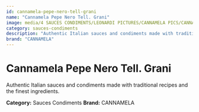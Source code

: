 ```yaml
---
id: cannamela-pepe-nero-tell-grani
name: "Cannamela Pepe Nero Tell. Grani"
image: media/4 SAUCES CONDIMENTS/LEONARDI PICTURES/CANNAMELA PICS/CANNAMELA PEPE NERO TELL. GRANI.png
category: sauces-condiments
description: "Authentic Italian sauces and condiments made with traditional recipes and the finest ingredients."
brand: "CANNAMELA"
---
```


# Cannamela Pepe Nero Tell. Grani

Authentic Italian sauces and condiments made with traditional recipes and the finest ingredients.

**Category:** Sauces Condiments
**Brand:** CANNAMELA
